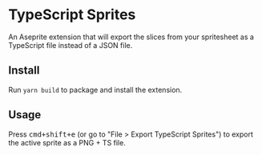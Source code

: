 # TypeScript Sprites
An Aseprite extension that will export the slices from your spritesheet as a TypeScript file instead of a JSON file.

## Install
Run `yarn build` to package and install the extension.

## Usage
Press <kbd>cmd+shift+e</kbd> (or go to "File > Export TypeScript Sprites") to export the active sprite as a PNG + TS file.
